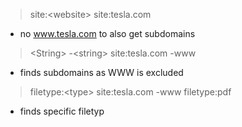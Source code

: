 >site:\<website>
>site:tesla.com
- no www.tesla.com to also get subdomains

>\<String\> -\<string\>
>site:tesla.com -www
- finds subdomains as WWW is excluded

>filetype:<type\>
>site:tesla.com -www filetype:pdf
- finds specific filetyp